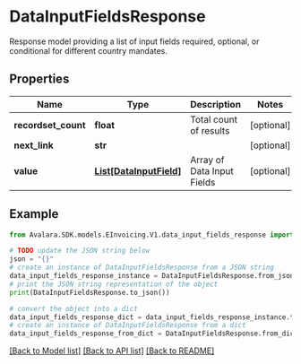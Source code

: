 # DataInputFieldsResponse

Response model providing a list of input fields required, optional, or conditional for different country mandates.

## Properties

Name | Type | Description | Notes
------------ | ------------- | ------------- | -------------
**recordset_count** | **float** | Total count of results | [optional] 
**next_link** | **str** |  | [optional] 
**value** | [**List[DataInputField]**](DataInputField.md) | Array of Data Input Fields | [optional] 

## Example

```python
from Avalara.SDK.models.EInvoicing.V1.data_input_fields_response import DataInputFieldsResponse

# TODO update the JSON string below
json = "{}"
# create an instance of DataInputFieldsResponse from a JSON string
data_input_fields_response_instance = DataInputFieldsResponse.from_json(json)
# print the JSON string representation of the object
print(DataInputFieldsResponse.to_json())

# convert the object into a dict
data_input_fields_response_dict = data_input_fields_response_instance.to_dict()
# create an instance of DataInputFieldsResponse from a dict
data_input_fields_response_from_dict = DataInputFieldsResponse.from_dict(data_input_fields_response_dict)
```
[[Back to Model list]](../README.md#documentation-for-models) [[Back to API list]](../README.md#documentation-for-api-endpoints) [[Back to README]](../README.md)


